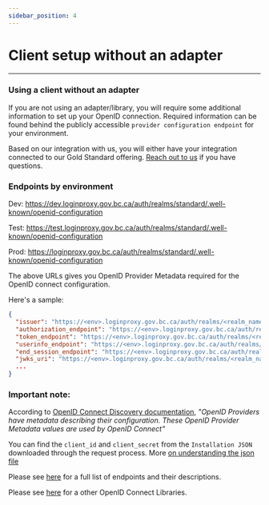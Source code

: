 ```yaml
---
sidebar_position: 4
---
```


# Client setup without an adapter

---

### Using a client without an adapter

If you are not using an adapter/library, you will require some additional information to set up your OpenID connection. Required information can be found behind the publicly accessible `provider configuration endpoint` for your environment.

Based on our integration with us, you will either have your integration connected to our Gold Standard offering. [Reach out to us](https://chat.developer.gov.bc.ca/channel/sso) if you have questions.

### Endpoints by environment

Dev: https://dev.loginproxy.gov.bc.ca/auth/realms/standard/.well-known/openid-configuration

Test: https://test.loginproxy.gov.bc.ca/auth/realms/standard/.well-known/openid-configuration

Prod: https://loginproxy.gov.bc.ca/auth/realms/standard/.well-known/openid-configuration

The above URLs gives you OpenID Provider Metadata required for the OpenID connect configuration.

Here's a sample:

```json
{
  "issuer": "https://<env>.loginproxy.gov.bc.ca/auth/realms/<realm_name>", // Issuer URL
  "authorization_endpoint": "https://<env>.loginproxy.gov.bc.ca/auth/realms/<realm_name>/protocol/openid-connect/auth", // Authorization URL
  "token_endpoint": "https://<env>.loginproxy.gov.bc.ca/auth/realms/<realm_name>/protocol/openid-connect/token", // Token URL
  "userinfo_endpoint": "https://<env>.loginproxy.gov.bc.ca/auth/realms/<realm_name>/protocol/openid-connect/userinfo", // User Info UR
  "end_session_endpoint": "https://<env>.loginproxy.gov.bc.ca/auth/realms/<realm_name>/protocol/openid-connect/logout", // Logout URL
  "jwks_uri": "https://<env>.loginproxy.gov.bc.ca/auth/realms/<realm_name>/protocol/openid-connect/certs", // JSON Web Key Set URL
  ...
}
```

### Important note:

According to [OpenID Connect Discovery documentation](https://openid.net/specs/openid-connect-discovery-1_0.html#OpenID.Core), _"OpenID Providers have metadata describing their configuration. These OpenID Provider Metadata values are used by OpenID Connect"_

You can find the `client_id` and `client_secret` from the `Installation JSON` downloaded through the request process. More [on understanding the json file](installation-json)

Please see [here](https://www.keycloak.org/docs/latest/securing_apps/index.html#endpoints) for a full list of endpoints and their descriptions.

Please see [here](https://www.keycloak.org/docs/latest/securing_apps/index.html#other-openid-connect-libraries) for a other OpenID Connect Libraries.
